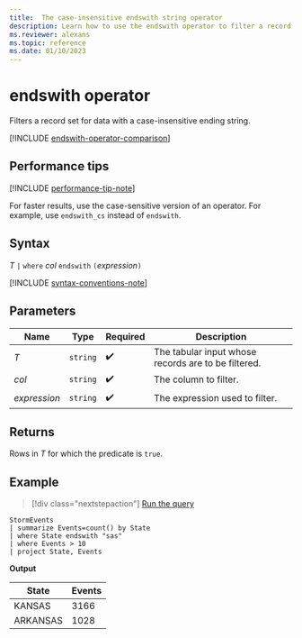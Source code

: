 ```yaml
---
title:  The case-insensitive endswith string operator
description: Learn how to use the endswith operator to filter a record set for data with a case-insensitive string.
ms.reviewer: alexans
ms.topic: reference
ms.date: 01/10/2023
---
```

# endswith operator

Filters a record set for data with a case-insensitive ending string.

[!INCLUDE [endswith-operator-comparison](../includes/endswith-operator-comparison.md)]

## Performance tips

[!INCLUDE [performance-tip-note](../includes/performance-tip-note.md)]

For faster results, use the case-sensitive version of an operator. For example, use `endswith_cs` instead of `endswith`.

## Syntax

*T* `|` `where` *col* `endswith` `(`*expression*`)`

[!INCLUDE [syntax-conventions-note](../includes/syntax-conventions-note.md)]

## Parameters

| Name | Type | Required | Description |
|--|--|--|--|
| *T* | `string` |  :heavy_check_mark:| The tabular input whose records are to be filtered. |
| *col* | `string` |  :heavy_check_mark: | The column to filter. |
| *expression* | `string` |  :heavy_check_mark: | The expression used to filter. |

## Returns

Rows in *T* for which the predicate is `true`.

## Example

> [!div class="nextstepaction"]
> <a href="https://dataexplorer.azure.com/clusters/help/databases/Samples?query=H4sIAAAAAAAAAwsuyS/KdS1LzSsp5qpRKC7NzU0syqxKVYAI2Sbnl+aVaGgqJFUqBJcklqQC1ZRnpBalQngKqXkpxeWZJRkKSsWJxUpwSYhmBTsFQwOgWEFRflZqcglEiw5UEgBi2Q64eAAAAA==" target="_blank">Run the query</a>

```kusto
StormEvents
| summarize Events=count() by State
| where State endswith "sas"
| where Events > 10
| project State, Events
```

**Output**

|State|Events|
|--|--|
|KANSAS|3166|
|ARKANSAS|1028|
